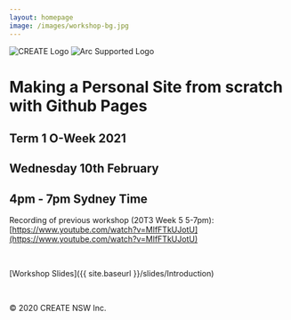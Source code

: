 ```yaml
---
layout: homepage
image: /images/workshop-bg.jpg
---
```


![CREATE Logo]({{site.baseurl}}{{site.logo-pos}})
![Arc Supported Logo]({{site.baseurl}}/images/logos/arc.png)

# Making a Personal Site from scratch with Github Pages

## Term 1 O-Week 2021
## Wednesday 10th February
## 4pm - 7pm Sydney Time

Recording of previous workshop (20T3 Week 5 5-7pm): [https://www.youtube.com/watch?v=MlfFTkUJotU](https://www.youtube.com/watch?v=MlfFTkUJotU)

<br>

[Workshop Slides]({{ site.baseurl }}/slides/Introduction)

<br>

© 2020 CREATE NSW Inc.
